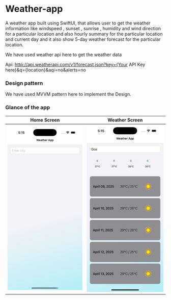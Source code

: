 # Weather-app
A weather app built using SwiftUI, that allows user to get the weather information like windspeed , sunset , sunrise , humidity and wind direction for a particular location and also hourly summary for the particular location and current day and it also show 5-day weather forecast for the particular location. 

We have used weather api here to get the weather data

Api: http://api.weatherapi.com/v1/forecast.json?key={Your API Key here}&q={location}&aqi=no&alerts=no

### Design pattern

We have used MVVM pattern here to implement the Design.

### Glance of the app

| Home Screen | Weather Screen |
| ------------- | ------------- |
| ![image alt](https://github.com/akshat3358/Weather-app/blob/main/Simulator%20Screenshot%20-%20iPhone%2016%20Pro%20-%202025-04-09%20at%2017.15.51.png?raw=true) | ![image alt](https://github.com/akshat3358/Weather-app/blob/main/Simulator%20Screenshot%20-%20iPhone%2016%20Pro%20-%202025-04-09%20at%2017.15.19.png?raw=true) |
